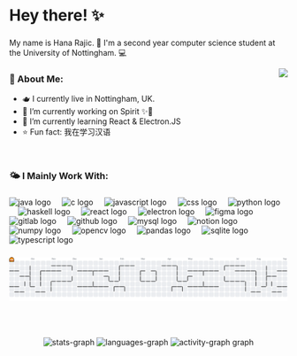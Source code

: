 <h1 align="left">Hey there! ✨</h1>

###

<p align="left">My name is Hana Rajic. 🦊  I'm a second year computer science student at the University of Nottingham. 💻</p>


<img align="right" height="200" src="https://i.imgflip.com/65efzo.gif"  />

### 💫 About Me:
- 🫖 I currently live in Nottingham, UK.  
- 🦊 I’m currently working on Spirit ✨🏮  
- 🥸 I’m currently learning React & Electron.JS  
- ⭐️ Fun fact: 我在学习汉语  
<br>   

###

### 🌤️ I Mainly Work With:

###

<div align="left">
  <img src="https://cdn.jsdelivr.net/gh/devicons/devicon/icons/java/java-original.svg" height="40" alt="java logo"  />
  <img width="12" />
  <img src="https://cdn.jsdelivr.net/gh/devicons/devicon/icons/c/c-original.svg" height="40" alt="c logo"  />
  <img width="12" />
  <img src="https://cdn.jsdelivr.net/gh/devicons/devicon/icons/javascript/javascript-original.svg" height="40" alt="javascript logo"  />
  <img width="12" />
  <img src="https://cdn.jsdelivr.net/gh/devicons/devicon/icons/css3/css3-original.svg" height="40" alt="css logo"  />
  <img width="12" />
  <img src="https://cdn.jsdelivr.net/gh/devicons/devicon/icons/python/python-original.svg" height="40" alt="python logo"  />
  <img width="12" />
  <img src="https://cdn.jsdelivr.net/gh/devicons/devicon/icons/haskell/haskell-original.svg" height="40" alt="haskell logo"  />
  <img width="12" />
  <img src="https://cdn.jsdelivr.net/gh/devicons/devicon/icons/react/react-original.svg" height="40" alt="react logo"  />
  <img width="12" />
  <img src="https://cdn.jsdelivr.net/gh/devicons/devicon/icons/electron/electron-original.svg" height="40" alt="electron logo"  />
  <img width="12" />
  <img src="https://cdn.jsdelivr.net/gh/devicons/devicon/icons/figma/figma-original.svg" height="40" alt="figma logo"  />
  <img width="12" />
  <img src="https://cdn.jsdelivr.net/gh/devicons/devicon/icons/gitlab/gitlab-original.svg" height="40" alt="gitlab logo"  />
  <img width="12" />
  <img src="https://cdn.jsdelivr.net/gh/devicons/devicon/icons/github/github-original.svg" height="40" alt="github logo"  />
  <img width="12" />
  <img src="https://cdn.jsdelivr.net/gh/devicons/devicon/icons/mysql/mysql-original.svg" height="40" alt="mysql logo"  />
  <img width="12" />
  <img src="https://cdn.jsdelivr.net/gh/devicons/devicon/icons/notion/notion-original.svg" height="40" alt="notion logo"  />
  <img width="12" />
  <img src="https://cdn.jsdelivr.net/gh/devicons/devicon/icons/numpy/numpy-original.svg" height="40" alt="numpy logo"  />
  <img width="12" />
  <img src="https://cdn.jsdelivr.net/gh/devicons/devicon/icons/opencv/opencv-original.svg" height="40" alt="opencv logo"  />
  <img width="12" />
  <img src="https://cdn.jsdelivr.net/gh/devicons/devicon/icons/pandas/pandas-original.svg" height="40" alt="pandas logo"  />
  <img width="12" />
  <img src="https://cdn.jsdelivr.net/gh/devicons/devicon/icons/sqlite/sqlite-original.svg" height="40" alt="sqlite logo"  />
  <img width="12" />
  <img src="https://cdn.jsdelivr.net/gh/devicons/devicon/icons/typescript/typescript-original.svg" height="40" alt="typescript logo"  />
</div>

###

<picture>
  <source media="(prefers-color-scheme: dark)" srcset="https://raw.githubusercontent.com/huahanacvijet/huahanacvijet/output/pacman-contribution-graph-dark.svg">
  <source media="(prefers-color-scheme: light)" srcset="https://raw.githubusercontent.com/huahanacvijet/huahanacvijet/output/pacman-contribution-graph.svg">
  <img alt="pacman contribution graph" src="https://raw.githubusercontent.com/huahanacvijet/huahanacvijet/output/pacman-contribution-graph.svg">
</picture>

###

<br clear="both">

###
   
<div align="center">
  <img src="https://nirzak-streak-stats.vercel.app/?user=huahanacvijet&theme=rose&hide_border=false" height="160" alt="stats-graph"/>  
    
  <img src="https://github-readme-stats.vercel.app/api/top-langs/?username=huahanacvijet&theme=rose&hide_border=false&include_all_commits=true&count_private=true&layout=compact" height="150" alt="languages-graph"/>  
  
  <img src="https://github-readme-activity-graph.vercel.app/graph?username=huahanacvijet&radius=16&theme=coral&area=true&order=5" height="250" alt="activity-graph graph"  />
</div>

###

<div align="left">
</div>


